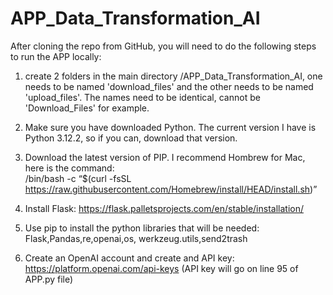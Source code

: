 # APP_Data_Transformation_AI

After cloning the repo from GitHub, you will need to do the following steps to run the APP locally:

1. create 2 folders in the main directory /APP_Data_Transformation_AI, one needs to be named 'download_files' and the other needs to be named 'upload_files'. The names need to be identical, cannot be 'Download_Files' for example. 

2. Make sure you have downloaded Python. The current version I have is Python 3.12.2, so if you can, download that version. 

3. Download the latest version of PIP. I recommend Hombrew for Mac, here is the command:  
            /bin/bash -c “$(curl -fsSL https://raw.githubusercontent.com/Homebrew/install/HEAD/install.sh)”

4. Install Flask: https://flask.palletsprojects.com/en/stable/installation/

5. Use pip to install the python libraries that will be needed:
   Flask,Pandas,re,openai,os, werkzeug.utils,send2trash

6. Create an OpenAI account and create and API key: https://platform.openai.com/api-keys (API key will go on line 95 of APP.py file)
